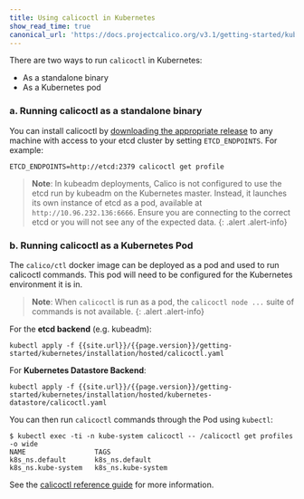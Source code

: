 ```yaml
---
title: Using calicoctl in Kubernetes
show_read_time: true
canonical_url: 'https://docs.projectcalico.org/v3.1/getting-started/kubernetes/tutorials/using-calicoctl'
---
```


There are two ways to run `calicoctl` in Kubernetes:

- As a standalone binary
- As a Kubernetes pod

### a. Running calicoctl as a standalone binary

You can install calicoctl by [downloading the appropriate release]({{site.baseurl}}/{{page.version}}/releases) to any
machine with access to your etcd cluster by setting `ETCD_ENDPOINTS`. For example:

```
ETCD_ENDPOINTS=http://etcd:2379 calicoctl get profile
```

> **Note**: In kubeadm deployments, Calico is not configured to use 
> the etcd run by kubeadm on the Kubernetes master.
> Instead, it launches its own instance of etcd as a pod, available at
> `http://10.96.232.136:6666`.
> Ensure you are connecting to the correct etcd or you will not see 
> any of the expected data.
{: .alert .alert-info}


### b. Running calicoctl as a Kubernetes Pod

The `calico/ctl` docker image can be deployed as a pod and used to run calicoctl
commands. This pod will need to be configured for the Kubernetes environment it is in.


> **Note**: When `calicoctl` is run as a pod, the `calicoctl node ...` 
> suite of commands is not available.
{: .alert .alert-info}


For the **etcd backend** (e.g. kubeadm):

```
kubectl apply -f {{site.url}}/{{page.version}}/getting-started/kubernetes/installation/hosted/calicoctl.yaml
```

For **Kubernetes Datastore Backend**:

```
kubectl apply -f {{site.url}}/{{page.version}}/getting-started/kubernetes/installation/hosted/kubernetes-datastore/calicoctl.yaml
```

You can then run `calicoctl` commands through the Pod using `kubectl`:

```
$ kubectl exec -ti -n kube-system calicoctl -- /calicoctl get profiles -o wide
NAME                 TAGS
k8s_ns.default       k8s_ns.default
k8s_ns.kube-system   k8s_ns.kube-system
```

See the [calicoctl reference guide]({{site.baseurl}}/{{page.version}}/reference/calicoctl) for more information.
